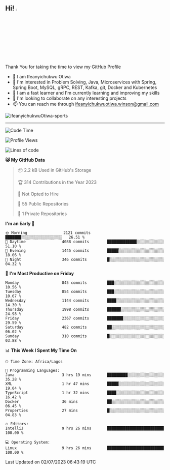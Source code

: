 <!-- BLOG-POST-LIST:START --><!-- BLOG-POST-LIST:END -->

## Hi! <img src="https://media.giphy.com/media/hvRJCLFzcasrR4ia7z/giphy.gif" width="4%"> 

Thank You for taking the time to view my GitHub Profile

- 👋 I am Ifeanyichukwu Otiwa
- 👀 I'm interested in Problem Solving, Java, Microservices with Spring, Spring Boot, MySQL, gRPC, REST, Kafka, git, Docker and Kubernetes
- 🌱 I am a fast learner and I'm currently learning and improving my skills
- 💞️ I'm looking to collaborate on any interesting projects
- 📫 You can reach me through ifeanyichukwuotiwa.winson@gmail.com

<p align="left" marginTop="10px"> <img src="https://komarev.com/ghpvc/?username=ifeanyichukwuOtiwa-sports&label=Profile%20views&color=0e75b6&style=for-the-badge" alt="ifeanyichukwuOtiwa-sports" /> </p>

***

<!--START_SECTION:waka-->
![Code Time](http://img.shields.io/badge/Code%20Time-1%2C461%20hrs%2010%20mins-blue)

![Profile Views](http://img.shields.io/badge/Profile%20Views-0-blue)

![Lines of code](https://img.shields.io/badge/From%20Hello%20World%20I%27ve%20Written-2.5%20million%20lines%20of%20code-blue)

**🐱 My GitHub Data** 

> 📦 2.2 kB Used in GitHub's Storage 
 > 
> 🏆 314 Contributions in the Year 2023
 > 
> 🚫 Not Opted to Hire
 > 
> 📜 55 Public Repositories 
 > 
> 🔑 1 Private Repositories 
 > 
**I'm an Early 🐤** 

```text
🌞 Morning                2121 commits        ███████░░░░░░░░░░░░░░░░░░   26.51 % 
🌆 Daytime                4088 commits        █████████████░░░░░░░░░░░░   51.10 % 
🌃 Evening                1445 commits        █████░░░░░░░░░░░░░░░░░░░░   18.06 % 
🌙 Night                  346 commits         █░░░░░░░░░░░░░░░░░░░░░░░░   04.32 % 
```
📅 **I'm Most Productive on Friday** 

```text
Monday                   845 commits         ███░░░░░░░░░░░░░░░░░░░░░░   10.56 % 
Tuesday                  854 commits         ███░░░░░░░░░░░░░░░░░░░░░░   10.67 % 
Wednesday                1144 commits        ████░░░░░░░░░░░░░░░░░░░░░   14.30 % 
Thursday                 1998 commits        ██████░░░░░░░░░░░░░░░░░░░   24.98 % 
Friday                   2367 commits        ███████░░░░░░░░░░░░░░░░░░   29.59 % 
Saturday                 482 commits         ██░░░░░░░░░░░░░░░░░░░░░░░   06.02 % 
Sunday                   310 commits         █░░░░░░░░░░░░░░░░░░░░░░░░   03.88 % 
```


📊 **This Week I Spent My Time On** 

```text
🕑︎ Time Zone: Africa/Lagos

💬 Programming Languages: 
Java                     3 hrs 19 mins       █████████░░░░░░░░░░░░░░░░   35.28 % 
XML                      1 hr 47 mins        █████░░░░░░░░░░░░░░░░░░░░   19.04 % 
TypeScript               1 hr 32 mins        ████░░░░░░░░░░░░░░░░░░░░░   16.42 % 
Docker                   36 mins             ██░░░░░░░░░░░░░░░░░░░░░░░   06.45 % 
Properties               27 mins             █░░░░░░░░░░░░░░░░░░░░░░░░   04.83 % 

🔥 Editors: 
IntelliJ                 9 hrs 26 mins       █████████████████████████   100.00 % 

💻 Operating System: 
Linux                    9 hrs 26 mins       █████████████████████████   100.00 % 
```


 Last Updated on 02/07/2023 06:43:19 UTC
<!--END_SECTION:waka-->

<!--
<p align="center">
![trophy](https://github-profile-trophy.vercel.app/?username=ifeanyichukwuOtiwa-sports&theme=onedark) (https://github.com/ryo-ma/github-profile-trophy)
</p>
-->

<!---
ifeanyi-otiwa/ifeanyi-otiwa is a ✨ special ✨ repository because its `README.md` (this file) appears on your GitHub profile.
You can click the Preview link to take a look at your changes.
--->
